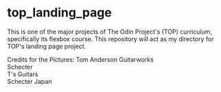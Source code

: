 # top_landing_page
This is one of the major projects of The Odin Project's (TOP) curriculum, specifically its flexbox course. This repository will act as my directory for TOP's landing page project.

Credits for the Pictures:
Tom Anderson Guitarworks <br>
Schecter <br>
T's Guitars <br>
Schecter Japan 
